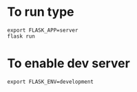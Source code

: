 # To run type 

```
export FLASK_APP=server
flask run
```

# To enable dev server
```
export FLASK_ENV=development
```

